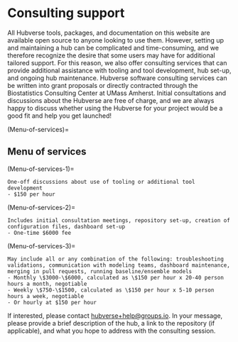 # Consulting support
All Hubverse tools, packages, and documentation on this website are available open source to anyone looking to use them. However, setting up and maintaining a hub can be complicated and time-consuming, and we therefore recognize the desire that some users may have for additional tailored support. For this reason, we also offer consulting services that can provide additional assistance with tooling and tool development, hub set-up, and ongoing hub maintenance. Hubverse software consulting services can be written into grant proposals or directly contracted through the Biostatistics Consulting Center at UMass Amherst. Initial consultations and discussions about the Hubverse are free of charge, and we are always happy to discuss whether using the Hubverse for your project would be a good fit and help you get launched!

(Menu-of-services)=
## Menu of services

(Menu-of-services-1)=
```{admonition} Hourly hub consulting 
One-off discussions about use of tooling or additional tool development    
- $150 per hour
```


(Menu-of-services-2)=
```{admonition} Set-up of a real-time hub  
Includes initial consultation meetings, repository set-up, creation of configuration files, dashboard set-up    
- One-time $6000 fee
```

(Menu-of-services-3)=
```{admonition} Hub maintenance 
May include all or any combination of the following: troubleshooting validations, communication with modeling teams, dashboard maintenance, merging in pull requests, running baseline/ensemble models  
- Monthly \$3000-\$6000, calculated as \$150 per hour x 20-40 person hours a month, negotiable     
- Weekly \$750-\$1500, calculated as \$150 per hour x 5-10 person hours a week, negotiable      
- Or hourly at $150 per hour
```

If interested, please contact [hubverse+help@groups.io](hubverse+help@groups.io). In your message, please provide a brief description of the hub, a link to the repository (if applicable), and what you hope to address with the consulting session. 


